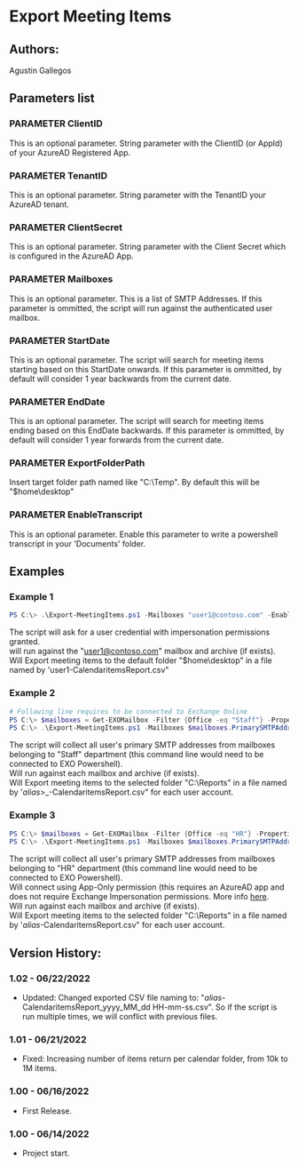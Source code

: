 ﻿# Export Meeting Items

## Authors:  
Agustin Gallegos  

## Parameters list  

### PARAMETER ClientID
This is an optional parameter. String parameter with the ClientID (or AppId) of your AzureAD Registered App.

### PARAMETER TenantID
This is an optional parameter. String parameter with the TenantID your AzureAD tenant.

### PARAMETER ClientSecret
This is an optional parameter. String parameter with the Client Secret which is configured in the AzureAD App.  

### PARAMETER Mailboxes
This is an optional parameter. This is a list of SMTP Addresses. If this parameter is ommitted, the script will run against the authenticated user mailbox.

### PARAMETER StartDate
This is an optional parameter. The script will search for meeting items starting based on this StartDate onwards. If this parameter is ommitted, by default will consider 1 year backwards from the current date.  

### PARAMETER EndDate
This is an optional parameter. The script will search for meeting items ending based on this EndDate backwards. If this parameter is ommitted, by default will consider 1 year forwards from the current date.

### PARAMETER ExportFolderPath
Insert target folder path named like "C:\Temp". By default this will be "$home\desktop"

### PARAMETER EnableTranscript
This is an optional parameter. Enable this parameter to write a powershell transcript in your 'Documents' folder.

## Examples  
### Example 1  
```powershell
PS C:\> .\Export-MeetingItems.ps1 -Mailboxes "user1@contoso.com" -EnableTranscript
```  
The script will ask for a user credential with impersonation permissions granted.  
will run against the "user1@contoso.com" mailbox and archive (if exists).  
Will Export meeting items to the default folder "$home\desktop" in a file named by 'user1-CalendaritemsReport.csv"  

### Example 2  
```powershell
# Following line requires to be connected to Exchange Online
PS C:\> $mailboxes = Get-EXOMailbox -Filter {Office -eq "Staff"} -Properties PrimarySMTPAddress | Select-Object PrimarySMTPAddress
PS C:\> .\Export-MeetingItems.ps1 -Mailboxes $mailboxes.PrimarySMTPAddress -ExportFolderPath "C:\Reports" -EnableTranscript
```
The script will collect all user's primary SMTP addresses from mailboxes belonging to "Staff" department (this command line would need to be connected to EXO Powershell).  
Will run against each mailbox and archive (if exists).  
Will Export meeting items to the selected folder "C:\Reports" in a file named by '_alias_>_-CalendaritemsReport.csv" for each user account.  

### Example 3
```powershell
PS C:\> $mailboxes = Get-EXOMailbox -Filter {Office -eq "HR"} -Properties PrimarySMTPAddress | Select-Object PrimarySMTPAddress
PS C:\> .\Export-MeetingItems.ps1 -Mailboxes $mailboxes.PrimarySMTPAddress -ExportFolderPath "C:\Reports" -ClientID "12345678" -TenantID "abcdefg" -ClientSecret "a1b2c3d4!#$"
```
The script will collect all user's primary SMTP addresses from mailboxes belonging to "HR" department (this command line would need to be connected to EXO Powershell).  
Will connect using App-Only permission (this requires an AzureAD app and does not require Exchange Impersonation permissions. More info [here](https://docs.microsoft.com/en-us/exchange/client-developer/exchange-web-services/how-to-authenticate-an-ews-application-by-using-oauth).  
Will run against each mailbox and archive (if exists).  
Will Export meeting items to the selected folder "C:\Reports" in a file named by '_alias_-CalendaritemsReport.csv" for each user account.  


## Version History:
### 1.02 - 06/22/2022
 - Updated: Changed exported CSV file naming to: "_alias_-CalendaritemsReport_yyyy_MM_dd HH-mm-ss.csv". So if the script is run multiple times, we will conflict with previous files.
### 1.01 - 06/21/2022
 - Fixed: Increasing number of items return per calendar folder, from 10k to 1M items.
### 1.00 - 06/16/2022
 - First Release.
### 1.00 - 06/14/2022
 - Project start.